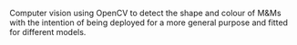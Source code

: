 Computer vision using OpenCV to detect the shape and colour of M&Ms with the intention of being deployed for a more general purpose and fitted for different models.
